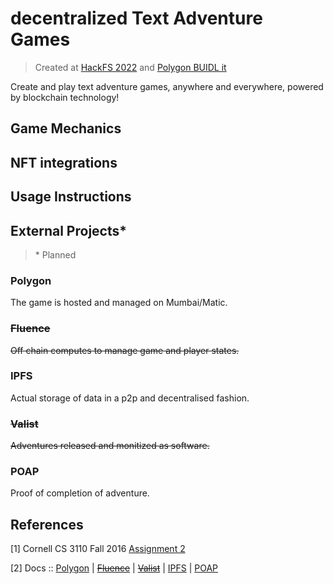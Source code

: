 # decentralized Text Adventure Games
> Created at [HackFS 2022](https://ethglobal.com/showcase/dtag-gtdab) and [Polygon BUIDL it](https://buidlit.devpost.com/)

Create and play text adventure games, anywhere and everywhere, powered by blockchain technology!

## Game Mechanics

## NFT integrations

## Usage Instructions

## External Projects*
> \* Planned

### Polygon

The game is hosted and managed on Mumbai/Matic.

### ~~Fluence~~

~~Off chain computes to manage game and player states.~~

### IPFS

Actual storage of data in a p2p and decentralised fashion.

### ~~Valist~~

~~Adventures released and monitized as software.~~

### POAP

Proof of completion of adventure.

## References

[1] Cornell CS 3110 Fall 2016 [Assignment 2](https://www.cs.cornell.edu/courses/cs3110/2016fa/a2/a2.html)

[2] Docs :: [Polygon]() | [~~Fluence~~]() | [~~Valist~~]() | [IPFS]() | [POAP]()


